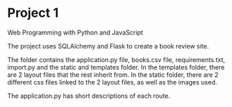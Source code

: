 # Project 1

Web Programming with Python and JavaScript


The project uses SQLAlchemy and Flask to create a book review site.


The folder contains the application.py file, books.csv file, requirements.txt, import.py and the static and templates folder.
In the templates folder, there are 2 layout files that the rest inherit from.
In the static folder, there are 2 different css files linked to the 2 layout files, as well as the images used.


The application.py has short descriptions of each route.


